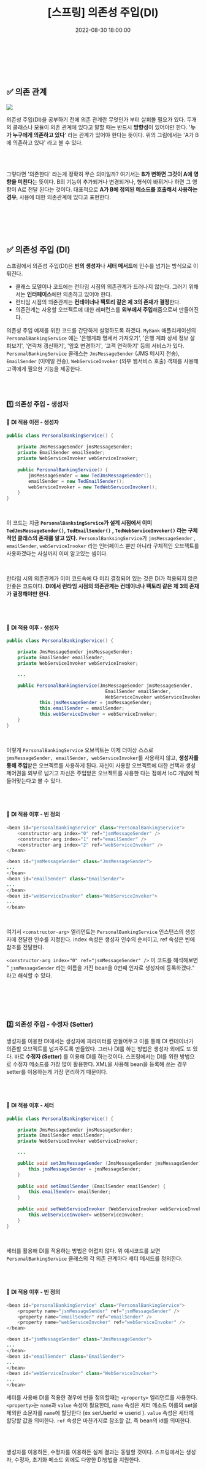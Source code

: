 ﻿---
permalink: /2022-08-29-의존성 주입(DI)/
published: true
title: "[스프링] 의존성 주입(DI) "
date: 2022-08-30 18:00:00
toc: true
toc_sticky: true
toc_label: "의존성 주입(DI)"
categories:
- Spring
tags:
- Spring
- IoC
- DI
---
<br><br><br>

## ✅ 의존 관계
<p align="left">
<img src="https://github.com/idkim97/idkim97.github.io/blob/master/img/di1.png?raw=true">
</p>

의존성 주입(DI)을 공부하기 전에 의존 관계란 무엇인가 부터 살펴볼 필요가 있다. 두개의 클래스나 모듈이 의존 관계에 있다고 말할 때는 반드시 **방향성**이 있어야만 한다. '**누가 누구에게 의존하고 있다**' 라는 관계가 있어야 한다는 뜻이다. 위의 그림에서는 'A가 B에 의존하고 있다' 라고 볼 수 있다.

<br><br>

그렇다면 '의존한다' 라는게 정확히 무슨 의미일까? 여기서는 **B가 변하면 그것이 A에 영향을 미친다**는 뜻이다. B의 기능이 추가되거나 변경되거나, 형식이 바뀌거나 하면 그 영향이 A로 전달 된다는 것이다. 대표적으로 **A가 B에 정의된 메소드를 호출해서 사용하는 경우**, 사용에 대한 의존관계에 있다고 표현한다.

<br><br><br><br>

## ✅ 의존성 주입 (DI)

스프링에서 의존성 주입(DI)은 **빈의 생성자**나 **세터 메서드**에 인수를 넘기는 방식으로 이뤄진다.

- 클래스 모델이나 코드에는 런타임 시점의 의존관계가 드러나지 않는다. 그러기 위해서는 **인터페이스**에만 의존하고 있어야 한다.
- 런타임 시점의 의존관계는 **컨테이너나 팩토리 같은 제 3의 존재가 결정**한다.
- 의존관계는 사용할 오브젝트에 대한 레퍼런스를 **외부에서 주입**해줌으로써 만들어진다.

의존성 주입 예제를 위한 코드를 간단하게 설명하도록 하겠다. `MyBank` 애플리케이션의 `PersonalBankingService` 에는 '은행계좌 명세서 가져오기', '은행 계좌 상세 정보 살펴보기', '연락처 갱신하기', '암호 변경하기', '고객 연락하기' 등의 서비스가 있다.  `PersonalBankingService` 클래스는 `JmsMessageSender` (JMS 메시지 전송), `EmailSender` (이메일 전송), `WebServiceInvoker` (외부 웹서비스 호출) 객체를 사용해 고객에게 필요한 기능을 제공한다.

<br><br>

### 1️⃣ 의존성 주입 - 생성자 

#### 📌 DI 적용 이전 - 생성자

```java
public class PersonalBankingService() {
	
	private JmsMessageSender jmsMessageSender;
	private EmailSender emailSender;
	private WebServiceInvoker webServiceInvoker;
	
	public PersonalBankingService() {
		jmsMessageSender = new TedJmsMessageSender();
		emailSender = new TedEmailSender();
		webServiceInvoker = new TedWebServiceInvoker();
	}
}
```

<Br>

이 코드는 지금 **`PersonalBanksingService`가 설계 시점에서 이미 `TedJmsMessageSender()`, `TedEmailSender()` , `TedWebServiceInvoker()` 라는 구체적인 클래스의 존재를 알고 있다.** `PersonalBanksingService`가 `jmsMessageSender` , `emailSender`, `webServiceInvoker` 라는 인터페이스 뿐만 아니라 구체적인 오브젝트를 사용하겠다는 사실까지 이미 알고있는 셈이다.

<br>

런타임 시의 의존관계가 이미 코드속에 다 미리 결정되어 있는 것은 DI가 적용되지 않은 안좋은 코드이다. **DI에서 런타임 시점의 의존관계는 컨테이너나 팩토리 같은 제 3의 존재가 결정해야만 한다**. 

<br><br>

#### 📌 DI 적용 이후 - 생성자

```java
public class PersonalBankingService() {

	private JmsMessageSender jmsMessageSender;
	private EmailSender emailSender;
	private WebServiceInvoker webServiceInvoker;

	...

	public PersonalBankingService(JmsMessageSender jmsMessageSender,
									EmailSender emailSender,
									WebServiceInvoker webServiceInvoker) {
			this.jmsMessageSender = jmsMessageSender;
			this.emailSender = emailSender;
			this.webServiceInvoker = webServiceInvoker;
	}
}
```
<Br>

이렇게 `PersonalBankingService` 오브젝트는 이제 더이상 스스로 `jmsMessageSender, emailSender, webServiceInvoker`를 사용하지 않고, **생성자를 통해 주입**받은 오브젝트를 사용하게 된다. 자신이 사용할 오브젝트에 대한 선택과 생성 제어권을 외부로 넘기고 자신은 주입받은 오브젝트를 사용한 다는 점에서 IoC 개념에 딱 들어맞는다고 볼 수 있다.

<br><br>

#### 📌 DI 적용 이후 - 빈 정의

```java
<bean id="personalBankingService" class="PersonalBankingService">
	<constructor-arg index="0" ref="jsmMessageSender" />
	<constructor-arg index="1" ref="emailSender" />
	<constructor-arg index="2" ref="webServiceInvoker" />
</bean>

<bean id="jsmMessageSender" class="JmsMessageSender">
...
</bean>
<bean id="emailSender" class="EmailSender">
...
</bean>
<bean id="webServiceInvoker" class="WebServiceInvoker">
...
</bean>
```
<br>

여기서 `<constructor-arg>` 엘리먼트는 `PersonalBankingService` 인스턴스의 생성자에 전달한 인수를 지정한다. index 속성은 생성자 인수의 순서이고, ref 속성은 빈에 참조를 전달한다. 

`<constructor-arg index="0" ref="jsmMessageSender" />` 이 코드를 해석해보면 " `jsmMessageSender` 라는 이름을 가진 bean을 0번째 인자로 생성자에 등록하겠다." 라고 해석할 수 있다. 

<br><br><br><br>


### 2️⃣ 의존성 주입 - 수정자 (Setter) 

생성자를 이용한 DI에서는 생성자에 파라미터를 만들어두고 이를 통해 DI 컨테이너가 의존할 오브젝트를 넘겨주도록 만들었다. 그러나 DI를 하는 방법은 생성자 외에도 또 있다. 바로 **수정자 (Setter)** 를 이용해 DI를 하는것이다. 스프링에서는 DI를 위한 방법으로 수정자 메소드를 가장 많이 활용한다. XML을 사용해 bean을 등록해 쓰는 경우 setter를 이용하는게 가장 편리하기 때문이다. 

<br><br>

#### 📌 DI 적용 이후 - 세터

```java
public class PersonalBankingService() {

	private JmsMessageSender jmsMessageSender;
	private EmailSender emailSender;
	private WebServiceInvoker webServiceInvoker;

	...

	public void setJmsMessageSender (JmsMessageSender jmsMessageSender) {
		this.jmsMessageSender = jmsMessageSender;
	}
	
	public void setEmailSender (EmailSender emailSender) {
		this.emailSender= emailSender;
	}
	
	public void setWebServiceInvoker (WebServiceInvoker webServiceInvoker) {
		this.webServiceInvoker= webServiceInvoker;
	}
}
```
<br>


세터를 활용해 DI를 적용하는 방법은 어렵지 않다. 위 예시코드를 보면 `PersonalBankingService` 클래스의 각 의존 관계마다 세터 메서드를 정의한다. 

<br><br>

####  📌 DI 적용 이후 - 빈 정의
```java
<bean id="personalBankingService" class="PersonalBankingService">
	<property name="jsmMessageSender" ref="jsmMessageSender" />
	<property name="emailSender" ref="emailSender" />
	<property name="webServiceInvoker" ref="webServiceInvoker" />
</bean>

<bean id="jsmMessageSender" class="JmsMessageSender">
...
</bean>
<bean id="emailSender" class="EmailSender">
...
</bean>
<bean id="webServiceInvoker" class="WebServiceInvoker">
...
</bean>
```

세터를 사용해 DI를 적용한 경우에 빈을 정의할때는 `<property>` 엘리먼트를 사용한다. 
`<property>`는 `name`과 `value` 속성이 필요한데, `name` 속성은 세터 메소드 이름의 set을 제외한 소문자를 `name`에 할당한다 (ex serUserId => userid ). `value` 속성은 세터에 할당할 값을 의미한다. `ref` 속성은 마찬가지로 참조할 값, 즉 bean의 id를 의미한다.

<br><br>

생성자를 이용하든, 수정자를 이용하든 실제 결과는 동일할 것이다. 스프링에서는 생성자, 수정자, 초기화 메소드 외에도 다양한 DI방법을 지원한다. 
